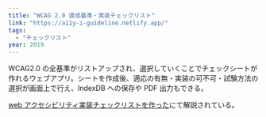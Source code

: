 ```yaml
---
title: "WCAG 2.0 達成基準・実装チェックリスト"
link: "https://a11y-i-guideline.netlify.app/"
tags:
  - "チェックリスト"
year: 2019
---
```


WCAG2.0 の全基準がリストアップされ、選択していくことでチェックシートが作れるウェブアプリ。シートを作成後、適応の有無・実装の可不可・試験方法の選択が画面上で行え、IndexDB への保存や PDF 出力もできる。

[web アクセシビリティ実装チェックリストを作った](https://qiita.com/d2cid-kimura/items/8a8cb88318aa1cb4e479)にて解説されている。
